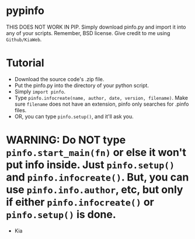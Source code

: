 # pypinfo
THIS DOES NOT WORK IN PIP. Simply download pinfo.py and import it into any of your scripts.
Remember, BSD license. Give credit to me using `Github/KiaWeb`.
# Tutorial
- Download the source code's .zip file.
- Put the pinfo.py into the directory of your python script.
- Simply `import pinfo`.
- Type `pinfo.infocreate(name, author, date, version, filename)`. Make sure `filename` does not have an extension, pinfo only searches for .pinfo files.
- OR, you can type `pinfo.setup()`, and it'll ask you.
# WARNING: Do NOT type `pinfo.start_main(fn)` or else it won't put info inside. Just `pinfo.setup()` and `pinfo.infocreate()`. But, you can use `pinfo.info.author`, etc, but only if either `pinfo.infocreate()` or `pinfo.setup()` is done.
- Kia
